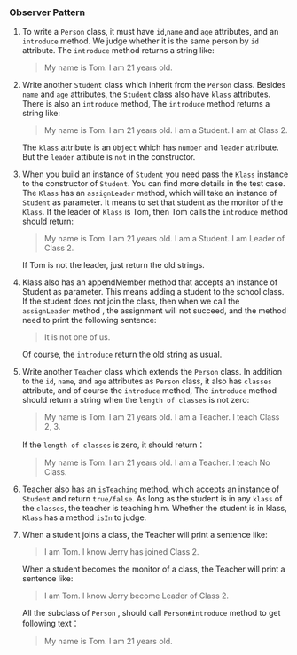 ### Observer Pattern
1. To write a `Person` class, it must have `id`,`name` and `age` attributes, 
 and an `introduce` method.
 We judge whether it is the same person by `id` attribute.
 The `introduce` method returns a string like:
    >My name is Tom. I am 21 years old.
                                                                                                                                                                                                                       
2. Write another `Student` class which inherit from the `Person` class. 
   Besides `name` and `age` attributes, the `Student` class also have `klass` attributes. 
   There is also an `introduce` method,
   The `introduce` method returns a string like:
    >My name is Tom. I am 21 years old. I am a Student. I am at Class 2.

    The `klass` attribute is an `Object` which has `number` and `leader` attribute.
    But the `leader` attibute is `not` in the constructor.

3. When you build an instance of `Student` you need pass
 the `Klass` instance to the constructor of `Student`.
 You can find more details in the test case.
 The `Klass` has an `assignLeader` method, which will take an instance of `Student` as parameter.
 It means to set that student as the monitor of the `Klass`. 
 If the leader of `Klass` is Tom, then Tom calls the `introduce`
  method should return:

    >My name is Tom. I am 21 years old. I am a Student. I am Leader of Class 2.

    If Tom is not the leader, just return the old strings.

4. Klass also has an appendMember method that accepts an instance of Student as parameter.
This means adding a student to the school class.
If the student does not join the class, then when we call the `assignLeader` method , 
the assignment will not succeed, and the method need to print the following sentence:

    >It is not one of us.

    Of course, the `introduce` return the old string as usual. 

5. Write another `Teacher` class which extends the `Person` class.
  In addition to the `id`, `name`, and `age` attributes as `Person` class,
  it also has `classes` attribute, and of course the `introduce` method,
  The `introduce` method should return a string when the `length of classes` is not zero:

    >My name is Tom. I am 21 years old. I am a Teacher. I teach Class 2, 3.

    If the `length of classes` is zero, it should return：

    >My name is Tom. I am 21 years old. I am a Teacher. I teach No Class.

6. Teacher also has an `isTeaching` method, which accepts an instance of `Student` 
   and return `true/false`. 
   As long as the student is in any `klass` of the `classes`, the teacher is teaching him.
   Whether the student is in klass, `Klass` has a method `isIn` to judge. 

7. When a student joins a class, the Teacher will print a sentence like:

    >I am Tom. I know Jerry has joined Class 2.

    When a student becomes the monitor of a class, the Teacher will print a sentence like:

    >I am Tom. I know Jerry become Leader of Class 2.

    All the subclass of `Person` , 
    should call `Person#introduce` method to get following text：

    >My name is Tom. I am 21 years old.

